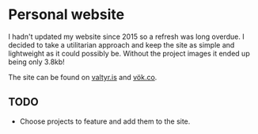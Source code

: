 # Personal website

I hadn't updated my website since 2015 so a refresh was long overdue. I decided to take a utilitarian approach and keep the site as simple and lightweight as it could possibly be. Without the project images it ended up being only 3.8kb!

The site can be found on [valtyr.is](http://valtyr.is) and [vök.co](http://xn--vk-fka.co).

## TODO

- Choose projects to feature and add them to the site.
